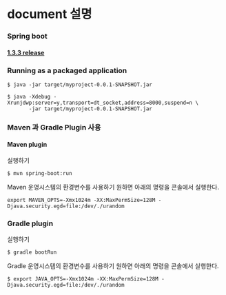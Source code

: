 # document 설명

### Spring boot

#### [1.3.3 release](http://docs.spring.io/spring-boot/docs/1.3.3.RELEASE/reference/htmlsingle/#boot-documentation)

### Running as a packaged application

```
$ java -jar target/myproject-0.0.1-SNAPSHOT.jar
```

```
$ java -Xdebug -Xrunjdwp:server=y,transport=dt_socket,address=8000,suspend=n \
       -jar target/myproject-0.0.1-SNAPSHOT.jar
```

### Maven 과 Gradle Plugin 사용

#### Maven plugin

실행하기
```
$ mvn spring-boot:run
```

Maven 운영시스템의 환경변수를 사용하기 원하면 아래의 명령을 콘솔에서 실행한다.
```
export MAVEN_OPTS=-Xmx1024m -XX:MaxPermSize=128M -Djava.security.egd=file:/dev/./urandom
```

### Gradle plugin

실행하기
```
$ gradle bootRun
```

Gradle 운영시스템의 환경변수를 사용하기 원하면 아래의 명령을 콘솔에서 실행한다.
```
$ export JAVA_OPTS=-Xmx1024m -XX:MaxPermSize=128M -Djava.security.egd=file:/dev/./urandom
```


































